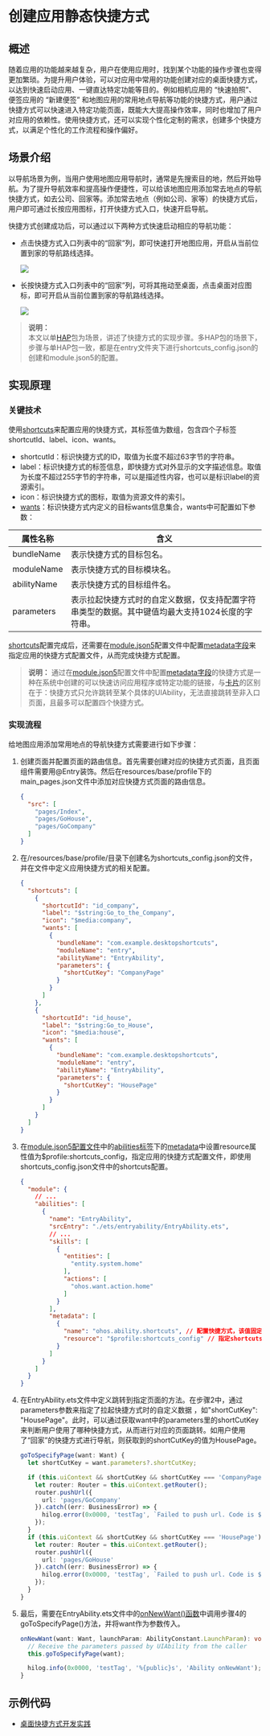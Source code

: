 # 创建应用静态快捷方式

## 概述

随着应用的功能越来越复杂，用户在使用应用时，找到某个功能的操作步骤也变得更加繁琐。为提升用户体验，可以对应用中常用的功能创建对应的桌面快捷方式，以达到快速启动应用、一键直达特定功能等目的。例如相机应用的 “快速拍照”、便签应用的 “新建便签” 和地图应用的常用地点导航等功能的快捷方式，用户通过快捷方式可以快速进入特定功能页面，既能大大提高操作效率，同时也增加了用户对应用的依赖性。使用快捷方式，还可以实现个性化定制的需求，创建多个快捷方式，以满足个性化的工作流程和操作偏好。

## 场景介绍

以导航场景为例，当用户使用地图应用导航时，通常是先搜索目的地，然后开始导航。为了提升导航效率和提高操作便捷性，可以给该地图应用添加常去地点的导航快捷方式，如去公司、回家等。添加常去地点（例如公司、家等）的快捷方式后，用户即可通过长按应用图标，打开快捷方式入口，快速开启导航。

快捷方式创建成功后，可以通过以下两种方式快速启动相应的导航功能：

* 点击快捷方式入口列表中的“回家”列，即可快速打开地图应用，开启从当前位置到家的导航路线选择。

  <img src="figures/shortcuts01.gif"/>

* 长按快捷方式入口列表中的“回家”列，可将其拖动至桌面，点击桌面对应图标，即可开启从当前位置到家的导航路线选择。

  <img src="figures/shortcuts02.gif"/>

> **说明：**<br>
> 本文以单[HAP](hap-package.md)包为场景，讲述了快捷方式的实现步骤。多HAP包的场景下，步骤与单HAP包一致，都是在entry文件夹下进行shortcuts_config.json的创建和module.json5的配置。
>

## 实现原理

### 关键技术
使用[shortcuts](module-configuration-file.md#shortcuts标签)来配置应用的快捷方式，其标签值为数组，包含四个子标签shortcutId、label、icon、wants。

* shortcutId：标识快捷方式的ID，取值为长度不超过63字节的字符串。
* label：标识快捷方式的标签信息，即快捷方式对外显示的文字描述信息。取值为长度不超过255字节的字符串，可以是描述性内容，也可以是标识label的资源索引。
* icon：标识快捷方式的图标，取值为资源文件的索引。
* [wants](module-configuration-file.md#wants标签)：标识快捷方式内定义的目标wants信息集合，wants中可配置如下参数：

| 属性名称 | 含义 | 
| -------- | -------- | 
| bundleName | 表示快捷方式的目标包名。 | 
| moduleName | 表示快捷方式的目标模块名。 | 
| abilityName| 表示快捷方式的目标组件名。 | 
| parameters | 表示拉起快捷方式时的自定义数据，仅支持配置字符串类型的数据。其中键值均最大支持1024长度的字符串。 | 


[shortcuts](module-configuration-file.md#shortcuts标签)配置完成后，还需要在[module.json5](module-configuration-file.md)配置文件中配置[metadata字段](module-configuration-file.md#metadata标签)来指定应用的快捷方式配置文件，从而完成快捷方式配置。

>
> **说明：**
> 通过在[module.json5](module-configuration-file.md)配置文件中配置[metadata字段](module-configuration-file.md#metadata标签)的快捷方式是一种在系统中创建的可以快速访问应用程序或特定功能的链接，与[卡片](../form/formkit-overview.md)的区别在于：快捷方式只允许跳转至某个具体的UIAbility，无法直接跳转至非入口页面，且最多可以配置四个快捷方式。
>

### 实现流程

给地图应用添加常用地点的导航快捷方式需要进行如下步骤：

1. 创建页面并配置页面的路由信息。首先需要创建对应的快捷方式页面，且页面组件需要用@Entry装饰。然后在resources/base/profile下的main_pages.json文件中添加对应快捷方式页面的路由信息。

    ```json
    {
      "src": [
        "pages/Index",
        "pages/GoHouse",
        "pages/GoCompany"
      ]
    }
    ```

2. 在/resources/base/profile/目录下创建名为shortcuts_config.json的文件，并在文件中定义应用快捷方式的相关配置。

    ```json
    {
      "shortcuts": [
        {
          "shortcutId": "id_company",
          "label": "$string:Go_to_the_Company",
          "icon": "$media:company",
          "wants": [
            {
              "bundleName": "com.example.desktopshortcuts",
              "moduleName": "entry",
              "abilityName": "EntryAbility",
              "parameters": {
                "shortCutKey": "CompanyPage"
              }
            }
          ]
        },
        {
          "shortcutId": "id_house",
          "label": "$string:Go_to_House",
          "icon": "$media:house",
          "wants": [
            {
              "bundleName": "com.example.desktopshortcuts",
              "moduleName": "entry",
              "abilityName": "EntryAbility",
              "parameters": {
                "shortCutKey": "HousePage"
              }
            }
          ]
        }
      ]
    }
    ```

3. 在[module.json5配置文件](module-configuration-file.md)中的[abilities标签](module-configuration-file.md#abilities标签)下的[metadata](module-configuration-file.md#metadata标签)中设置resource属性值为$profile:shortcuts_config，指定应用的快捷方式配置文件，即使用shortcuts_config.json文件中的shortcuts配置。

    ```json
    {
      "module": {
        // ...
        "abilities": [
          {
            "name": "EntryAbility",
            "srcEntry": "./ets/entryability/EntryAbility.ets",
            // ...
            "skills": [
              {
                "entities": [
                  "entity.system.home"
                ],
                "actions": [
                  "ohos.want.action.home"
                ]
              }
            ],
            "metadata": [
              {
                "name": "ohos.ability.shortcuts", // 配置快捷方式，该值固定为ohos.ability.shortcuts
                "resource": "$profile:shortcuts_config" // 指定shortcuts信息的资源位置
              }
            ]
          }
        ]
      }
    }
    ```

4. 在EntryAbility.ets文件中定义跳转到指定页面的方法。在步骤2中，通过parameters参数来指定了拉起快捷方式时的自定义数据 ，如"shortCutKey": "HousePage"。此时，可以通过获取want中的parameters里的shortCutKey来判断用户使用了哪种快捷方式，从而进行对应的页面跳转。如用户使用了“回家”的快捷方式进行导航，则获取到的shortCutKey的值为HousePage。

    ```ts
    goToSpecifyPage(want: Want) {
      let shortCutKey = want.parameters?.shortCutKey;

      if (this.uiContext && shortCutKey && shortCutKey === 'CompanyPage') {
        let router: Router = this.uiContext.getRouter();
        router.pushUrl({
          url: 'pages/GoCompany'
        }).catch((err: BusinessError) => {
          hilog.error(0x0000, 'testTag', `Failed to push url. Code is ${err.code},message is ${err.message}`);
        });
      }
      if (this.uiContext && shortCutKey && shortCutKey === 'HousePage') {
        let router: Router = this.uiContext.getRouter();
        router.pushUrl({
          url: 'pages/GoHouse'
        }).catch((err: BusinessError) => {
          hilog.error(0x0000, 'testTag', `Failed to push url. Code is ${err.code},message is ${err.message}`);
        });
      }
    }
    ```

5. 最后，需要在EntryAbility.ets文件中的[onNewWant()函数](../reference/apis-ability-kit/js-apis-app-ability-uiAbility.md#uiabilityonnewwant)中调用步骤4的goToSpecifyPage()方法，并将want作为参数传入。

    ```ts
    onNewWant(want: Want, launchParam: AbilityConstant.LaunchParam): void {
      // Receive the parameters passed by UIAbility from the caller
      this.goToSpecifyPage(want);

      hilog.info(0x0000, 'testTag', '%{public}s', 'Ability onNewWant');
    }
    ```

## 示例代码

* [桌面快捷方式开发实践](https://gitee.com/harmonyos_samples/DesktopShortcut)